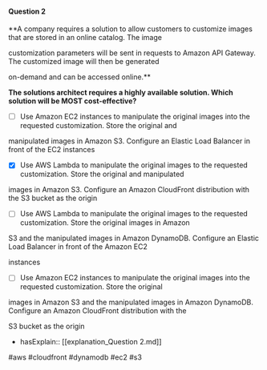 #### Question  2


**A company requires a solution to allow customers to customize images that are stored in an online catalog. The image

customization parameters will be sent in requests to Amazon API Gateway. The customized image will then be generated

on-demand and can be accessed online.**


**The solutions architect requires a highly available solution. Which solution will be MOST cost-effective?**


- [ ] Use Amazon EC2 instances to manipulate the original images into the requested customization. Store the original and

manipulated images in Amazon S3. Configure an Elastic Load Balancer in front of the EC2 instances


- [x] Use AWS Lambda to manipulate the original images to the requested customization. Store the original and manipulated

images in Amazon S3. Configure an Amazon CloudFront distribution with the S3 bucket as the origin


- [ ] Use AWS Lambda to manipulate the original images to the requested customization. Store the original images in Amazon

S3 and the manipulated images in Amazon DynamoDB. Configure an Elastic Load Balancer in front of the Amazon EC2

instances


- [ ] Use Amazon EC2 instances to manipulate the original images into the requested customization. Store the original

images in Amazon S3 and the manipulated images in Amazon DynamoDB. Configure an Amazon CloudFront distribution with the

S3 bucket as the origin



- hasExplain:: [[explanation_Question  2.md]]

#aws #cloudfront #dynamodb #ec2 #s3 
